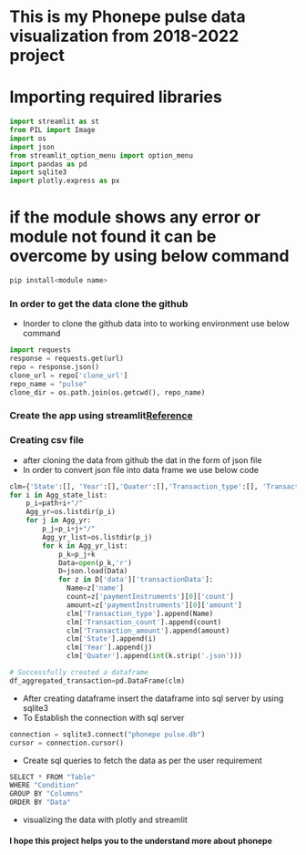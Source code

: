 
# This is my Phonepe pulse data  visualization from 2018-2022 project

# Importing required libraries
```python
import streamlit as st
from PIL import Image
import os
import json
from streamlit_option_menu import option_menu
import pandas as pd
import sqlite3
import plotly.express as px
```
# if the module shows any error or module not found it can be overcome by using below command

```python
pip install<module name>
```
### In order to get the data clone the github 
- Inorder to clone the github data into to working environment use below command
```python
import requests
response = requests.get(url)
repo = response.json()
clone_url = repo['clone_url']
repo_name = "pulse"
clone_dir = os.path.join(os.getcwd(), repo_name)
```
### Create the app using streamlit[Reference](https://docs.streamlit.io/library/api-reference)
### Creating csv file 
- after cloning the data from github the dat in the form of json file
- In order to convert json file into data frame we use below code
```python
clm={'State':[], 'Year':[],'Quater':[],'Transaction_type':[], 'Transaction_count':[], 'Transaction_amount':[]}
for i in Agg_state_list:
    p_i=path+i+"/"
    Agg_yr=os.listdir(p_i)
    for j in Agg_yr:
        p_j=p_i+j+"/"
        Agg_yr_list=os.listdir(p_j)
        for k in Agg_yr_list:
            p_k=p_j+k
            Data=open(p_k,'r')
            D=json.load(Data)
            for z in D['data']['transactionData']:
              Name=z['name']
              count=z['paymentInstruments'][0]['count']
              amount=z['paymentInstruments'][0]['amount']
              clm['Transaction_type'].append(Name)
              clm['Transaction_count'].append(count)
              clm['Transaction_amount'].append(amount)
              clm['State'].append(i)
              clm['Year'].append(j)
              clm['Quater'].append(int(k.strip('.json')))

# Successfully created a dataframe
df_aggregated_transaction=pd.DataFrame(clm)
```
- After creating dataframe insert the dataframe into sql  server by using sqlite3
- To Establish the connection with sql server
```python
connection = sqlite3.connect("phonepe pulse.db")
cursor = connection.cursor()
```
- Create sql queries to fetch the data as per the user requirement
```python
SELECT * FROM "Table"
WHERE "Condition"
GROUP BY "Columns"
ORDER BY "Data"
```
- visualizing the data with plotly and streamlit
#### I hope this project helps you to the understand more about phonepe
